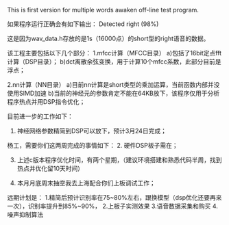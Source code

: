 This is first version for multiple words awaken off-line test program.

如果程序运行正确会有如下输出：
Detected right (98%)

这是因为wav_data.h存放的是1s（16000点）的short型的right语音的数据。

该工程主要包括以下几个部分：
1.mfcc计算（MFCC目录）
  a)包括了16bit定点fft计算（DSP目录）；
  b)dct离散余弦变换，用于计算10个mfcc系数，此部分目前是浮点；

2.nn计算（NN目录）
  a)目前nn计算是short类型的乘加运算，当前函数内部并没使用SIMD加速
  b)当前的神经元的参数肯定不能在64KB放下，该程序仅用于分析程序热点并用DSP指令优化；

目前进一步的工作如下：
1. 神经网络参数精简到DSP可以放下，预计3月24日完成；

杨工，需要你们这两周完成的事情如下：
2. 硬件DSP板子需在；

3. 上述c版本程序优化时间，有两个星期，（建议环境搭建和熟悉代码半周，找到热点并优化留10天时间）

4. 本月月底周末抽空我去上海配合你们上板调试工作；


远期计划是：
1.精简后预计识别率在75~80%左右，跟换模型（dsp优化还要再来一次），识别率提升到85%~90%，
2.上板子实测效果
3.语音数据采集和购买
4.噪声抑制算法



